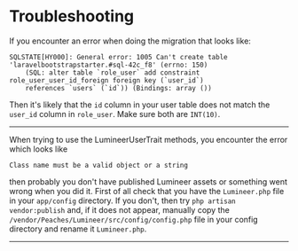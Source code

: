 # Troubleshooting

If you encounter an error when doing the migration that looks like:

```
SQLSTATE[HY000]: General error: 1005 Can't create table 'laravelbootstrapstarter.#sql-42c_f8' (errno: 150)
    (SQL: alter table `role_user` add constraint role_user_user_id_foreign foreign key (`user_id`)
    references `users` (`id`)) (Bindings: array ())
```

Then it's likely that the `id` column in your user table does not match the `user_id` column in `role_user`.
Make sure both are `INT(10)`.

---

When trying to use the LumineerUserTrait methods, you encounter the error which looks like

    Class name must be a valid object or a string

then probably you don't have published Lumineer assets or something went wrong when you did it.
First of all check that you have the `Lumineer.php` file in your `app/config` directory.
If you don't, then try `php artisan vendor:publish` and, if it does not appear, manually copy the `/vendor/Peaches/Lumineer/src/config/config.php` file in your config directory and rename it `Lumineer.php`.

---